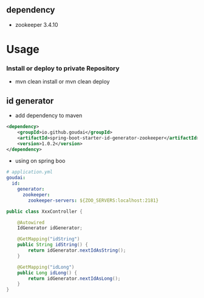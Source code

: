 ## dependency

* zookeeper 3.4.10

# Usage

### Install or deploy to private Repository

* mvn clean install or mvn clean deploy

## id generator

* add dependency to maven
```xml
<dependency>
    <groupId>io.github.goudai</groupId>
    <artifactId>spring-boot-starter-id-generator-zookeeper</artifactId>
    <version>1.0.2</version>
</dependency>

```

 * using on spring boo 
 
```yaml
# application.yml
goudai:
  id:
    generator:
      zookeeper:
        zookeeper-servers: ${ZOO_SERVERS:localhost:2181}
``` 
```java
public class XxxController {

    @Autowired
    IdGenerator idGenerator;

    @GetMapping("idString")
    public String idString() {
        return idGenerator.nextIdAsString();
    }

    @GetMapping("idLong")
    public Long idLong() {
        return idGenerator.nextIdAsLong();
    }
}
```
 
